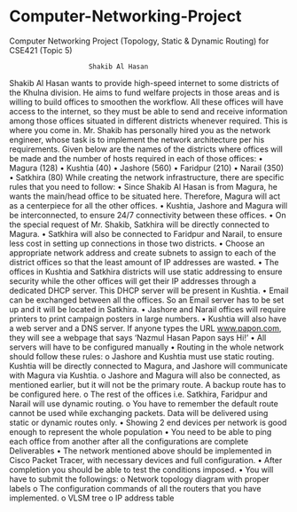 # Computer-Networking-Project
Computer Networking Project (Topology, Static &amp; Dynamic Routing) for CSE421 (Topic 5)



                        Shakib Al Hasan
                        
                        
Shakib Al Hasan wants to provide high-speed internet to some districts of the Khulna division.
He aims to fund welfare projects in those areas and is willing to build offices to smoothen the
workflow. All these offices will have access to the internet, so they must be able to send and
receive information among those offices situated in different districts whenever required. This is
where you come in. Mr. Shakib has personally hired you as the network engineer, whose task is
to implement the network architecture per his requirements.
Given below are the names of the districts where offices will be made and the number of hosts
required in each of those offices:
• Magura (128)
• Kushtia (40)
• Jashore (560)
• Faridpur (210)
• Narail (350)
• Satkhira (80)
While creating the network infrastructure, there are specific rules that you need to follow:
• Since Shakib Al Hasan is from Magura, he wants the main/head office to be situated
here. Therefore, Magura will act as a centerpiece for all the other offices.
• Kushtia, Jashore and Magura will be interconnected, to ensure 24/7 connectivity between
these offices.
• On the special request of Mr. Shakib, Satkhira will be directly connected to Magura.
• Satkhira will also be connected to Faridpur and Narail, to ensure less cost in setting up
connections in those two districts.
• Choose an appropriate network address and create subnets to assign to each of the district
offices so that the least amount of IP addresses are wasted.
• The offices in Kushtia and Satkhira districts will use static addressing to ensure security
while the other offices will get their IP addresses through a dedicated DHCP server.
This DHCP server will be present in Kushtia.
• Email can be exchanged between all the offices. So an Email server has to be set up and
it will be located in Satkhira.
• Jashore and Narail offices will require printers to print campaign posters in large
numbers.
• Kushtia will also have a web server and a DNS server. If anyone types the URL
www.papon.com, they will see a webpage that says ‘Nazmul Hasan Papon says Hi!’
• All servers will have to be configured manually
• Routing in the whole network should follow these rules:
o Jashore and Kushtia must use static routing. Kushtia will be directly connected to
Magura, and Jashore will communicate with Magura via Kushtia.
o Jashore and Magura will also be connected, as mentioned earlier, but it will not be
the primary route. A backup route has to be configured here.
o The rest of the offices i.e. Satkhira, Faridpur and Narail will use dynamic routing.
o You have to remember the default route cannot be used while exchanging
packets. Data will be delivered using static or dynamic routes only.
• Showing 2 end devices per network is good enough to represent the whole population
• You need to be able to ping each office from another after all the configurations are
complete
Deliverables
• The network mentioned above should be implemented in Cisco Packet Tracer, with
necessary devices and full configuration.
• After completion you should be able to test the conditions imposed.
• You will have to submit the followings:
o Network topology diagram with proper labels
o The configuration commands of all the routers that you have implemented.
o VLSM tree
o IP address table
